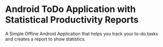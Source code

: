 # Android ToDo Application with Statistical Productivity Reports
A Simple Offline Android Application that helps you track your to-do tasks and creates a report to show statistics.
